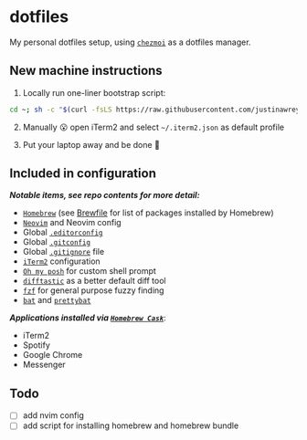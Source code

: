 # dotfiles
My personal dotfiles setup, using [`chezmoi`](https://www.chezmoi.io/) as a dotfiles manager.

## New machine instructions

1. Locally run one-liner bootstrap script:
```bash
cd ~; sh -c "$(curl -fsLS https://raw.githubusercontent.com/justinawrey/dotfiles/main/bootstrap.sh)"
```

2. Manually :open_mouth: open iTerm2 and select `~/.iterm2.json` as default profile

3. Put your laptop away and be done :beers:

## Included in configuration

**_Notable items, see repo contents for more detail:_**

* [`Homebrew`](https://brew.sh/) (see [Brewfile](./dot_Brewfile) for list of packages installed by Homebrew)
* [`Neovim`](https://neovim.io/) and Neovim config
* Global [`.editorconfig`](https://editorconfig.org/)
* Global [`.gitconfig`](https://git-scm.com/docs/git-config)
* Global [`.gitignore`](https://git-scm.com/docs/gitignore/en) file
* [`iTerm2`](https://iterm2.com/) configuration
* [`Oh my posh`](https://ohmyposh.dev/) for custom shell prompt
* [`difftastic`](https://github.com/Wilfred/difftastic) as a better default diff tool
* [`fzf`](https://github.com/junegunn/fzf) for general purpose fuzzy finding
* [`bat`](https://github.com/sharkdp/bat) and [`prettybat`](https://github.com/eth-p/bat-extras/blob/master/doc/prettybat.md)

**_Applications installed via [`Homebrew Cask`](https://github.com/Homebrew/homebrew-cask)_**:
* iTerm2
* Spotify
* Google Chrome
* Messenger

## Todo

- [ ] add nvim config
- [ ] add script for installing homebrew and homebrew bundle
